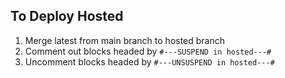 ## To Deploy Hosted

1. Merge latest from main branch to hosted branch
1. Comment out blocks headed by `#---SUSPEND in hosted---#`
1. Uncomment blocks headed by `#---UNSUSPEND in hosted---#`
